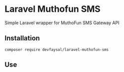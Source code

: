 # Laravel Muthofun SMS

Simple Laravel wrapper for MuthoFun SMS Gateway API

## Installation

```composer require devfaysal/laravel-muthofun-sms```

## Use
